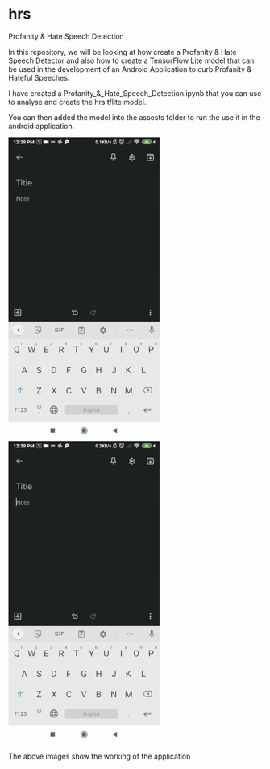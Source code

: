 # hrs
Profanity &amp; Hate Speech Detection


In this repository, we will be looking at how create a Profanity & Hate Speech Detector and also how to create a TensorFlow Lite model that can be used in the development of an Android Application to curb Profanity & Hateful Speeches.

I have created a Profanity_&_Hate_Speech_Detection.ipynb that you can use to analyse and create the hrs tflite model.

You can then added the model into the assests folder to run the use it in the android application.

![alt text](https://github.com/ygsriram/hrs/blob/main/project_images/ezgif.com-gif-maker.gif)
![alt text](https://github.com/ygsriram/hrs/blob/main/project_images/ezgif.com-gif-maker%20(1).gif)


The above images show the working of the application
